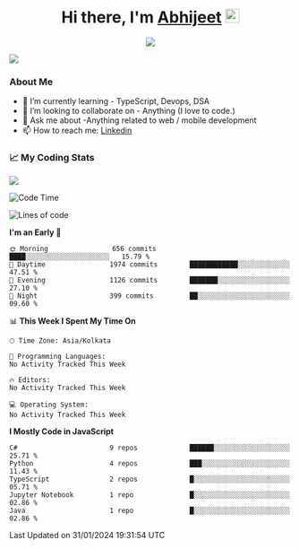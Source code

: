 <div align="center">
   <h1>Hi there, I'm <a href="">Abhijeet</a> <img src="https://media.giphy.com/media/hvRJCLFzcasrR4ia7z/giphy.gif" width="25px"> </h1>
   
   
   <img src="https://pronoun.cyou/x/y?subject=He&object=Him&height=20"> 
</div>

![](https://komarev.com/ghpvc/?username=abhijeetsingh-22)

<h3>About Me </h3>

<!-- - 🔭 I’m currently working on - My engineering Capstone Project -->
- 🌱 I’m currently learning - TypeScript, Devops, DSA
- 👯 I’m looking to collaborate on - Anything (I love to code.)
- 💬 Ask me about -Anything related to web / mobile development
- 📫 How to reach me: [Linkedin](https://www.linkedin.com/in/amabhijeet/)

### &#128200; My Coding Stats

<img align="center" src="https://github-readme-stats.vercel.app/api?username=abhijeetsingh-22&count_private=true&show_icons=true&theme=default&hide=stars" />

<!--START_SECTION:waka-->
![Code Time](http://img.shields.io/badge/Code%20Time-463%20hrs%2033%20mins-blue)

![Lines of code](https://img.shields.io/badge/From%20Hello%20World%20I%27ve%20Written-30.0%20million%20lines%20of%20code-blue)

**I'm an Early 🐤** 

```text
🌞 Morning                656 commits         ████░░░░░░░░░░░░░░░░░░░░░   15.79 % 
🌆 Daytime                1974 commits        ████████████░░░░░░░░░░░░░   47.51 % 
🌃 Evening                1126 commits        ███████░░░░░░░░░░░░░░░░░░   27.10 % 
🌙 Night                  399 commits         ██░░░░░░░░░░░░░░░░░░░░░░░   09.60 % 
```


📊 **This Week I Spent My Time On** 

```text
🕑︎ Time Zone: Asia/Kolkata

💬 Programming Languages: 
No Activity Tracked This Week

🔥 Editors: 
No Activity Tracked This Week

💻 Operating System: 
No Activity Tracked This Week
```

**I Mostly Code in JavaScript** 

```text
C#                       9 repos             ██████░░░░░░░░░░░░░░░░░░░   25.71 % 
Python                   4 repos             ███░░░░░░░░░░░░░░░░░░░░░░   11.43 % 
TypeScript               2 repos             █░░░░░░░░░░░░░░░░░░░░░░░░   05.71 % 
Jupyter Notebook         1 repo              █░░░░░░░░░░░░░░░░░░░░░░░░   02.86 % 
Java                     1 repo              █░░░░░░░░░░░░░░░░░░░░░░░░   02.86 % 
```




 Last Updated on 31/01/2024 19:31:54 UTC
<!--END_SECTION:waka-->
